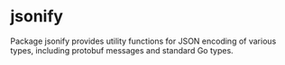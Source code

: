 # jsonify
Package jsonify provides utility functions for JSON encoding of various types, including protobuf messages and standard Go types.
